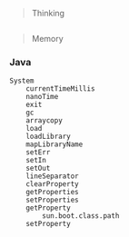> Thinking

```

```

> Memory

### Java

```
System
    currentTimeMillis
    nanoTime
    exit
    gc
    arraycopy
    load
    loadLibrary
    mapLibraryName
    setErr
    setIn
    setOut
    lineSeparator
    clearProperty
    getProperties
    setProperties
    getProperty
        sun.boot.class.path
    setProperty

```

